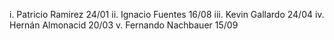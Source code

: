 i. Patricio Ramirez 24/01
ii. Ignacio Fuentes 16/08
iii. Kevin Gallardo 24/04
iv. Hernán Almonacid 20/03
v. Fernando Nachbauer 15/09
